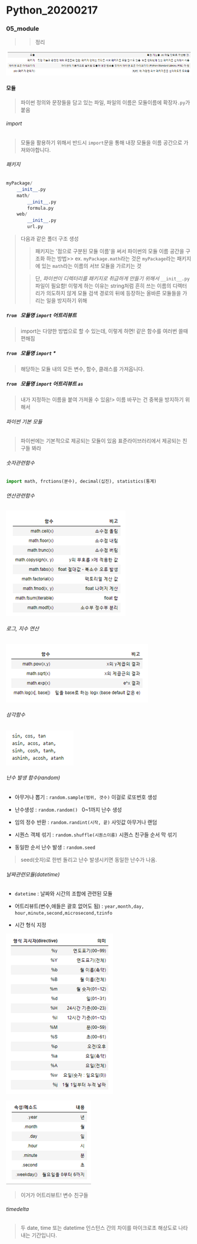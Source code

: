 # Python_20200217

### 05_module

> > 정리

![image-20200217093421438](Python_05_module_20200217.assets/image-20200217093421438.png)

#### 모듈

> 파이썬 정의와 문장들을 담고 있는 파일, 파일의 이름은 모듈이름에 확장자`.py`가 붙음



###### import

> 모듈을 활용하기 위해서 반드시 `import`문을 통해 내장 모듈을 이름 공간으로 가져와야합니다.

###### 패키지

```py
myPackage/
    __init__.py
    math/
        __init__.py
        formula.py
    web/
        __init__.py
        url.py
```

> 다음과 같은 폴더 구조 생성
>
> > 패키지는 '점으로 구분된 모듈 이름'을 써서 파이썬의 모듈 이름 공간을 구조화 하는 방법>> ex. `myPackage.math`라는 것은 `myPackage`라는 패키지에 있는 `math`라는 이름의 서브 모듈을 가르키는 것
>
> > 단, *파이썬이 디렉터리를 패키지로 취급하게 만들기 위해서* `__init__.py`파일이 필요함! 이렇게 하는 이유는 string처럼 흔히 쓰는 이름의 디렉터리가 의도하지 않게 모듈 검색 경로의 뒤에 등장하는 올바른 모듈들을 가리는 일을 방지하기 위해



##### `from `  모듈명 `import` 어트리뷰트

> import는 다양한 방법으로 할 수 있는데, 이렇게 하면! 같은 함수를 여러번 쓸때 편해짐

##### `from `  모듈명 `import` *

> 해당하는 모듈 내의 모든 변수, 함수, 클래스를 가져옵니다.

##### `from `  모듈명 `import` 어트리뷰트 `as`

> 내가 지정하는 이름을 붙여 가져올 수 있음!> 이름 바꾸는 건 중복을 방지하기 위해서



###### 파이썬 기본 모듈

> 파이썬에는 기본적으로 제공되는 모듈이 있음 표준라이브러리에서 제공되는 친구들 봐라



###### 숫자관련함수

``` python
import math, frctions(분수), decimal(십진), statistics(통계)
```



###### 연산관련함수

![image-20200217095448528](Python_05_module_20200217.assets/image-20200217095448528.png)

###### 로그, 지수 연산

![image-20200217095533820](Python_05_module_20200217.assets/image-20200217095533820.png)

###### 삼각함수

![image-20200217095554084](Python_05_module_20200217.assets/image-20200217095554084.png)

###### 난수 발생 함수(random)

- 아무거나 뽑기 : `random.sample(범위, 갯수)` 이걸로 로또번호 생성

- 난수생성 : `random.random() ` 0~1까지 난수 생성
- 임의 정수 반환 : `random.randint(시작, 끝)` 사잇값 아무거나 랜덤
- 시퀀스 객체 섞기 : `random.shuffle(시퀀스이름)` 시퀀스 친구들 순서 막 섞기

- 동일한 순서 난수 발생 : `random.seed` 

> seed(숫자)로 한번 돌리고 난수 발생시키면 동일한 난수가 나옴.



###### 날짜관련모듈(datetime)

- `datetime` : 날짜와 시간의 조합에 관련된 모듈
- 어트리뷰트(변수,애들은 괄호 없어도 됨) : `year,month,day, hour,minute,second,microsecond,tzinfo`

- 시간 형식 지정

![image-20200217103211967](Python_05_module_20200217.assets/image-20200217103211967.png)

![image-20200217103246191](Python_05_module_20200217.assets/image-20200217103246191.png)

> 이거가 어트리뷰트! 변수 친구들



###### timedelta

> 두 date, time 또는 datetime 인스턴스 간의 차이를 마이크로초 해상도로 나타내는 기간입니다.

